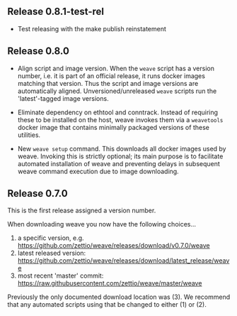 ## Release 0.8.1-test-rel

- Test releasing with the make publish reinstatement

## Release 0.8.0

- Align script and image version. When the `weave` script has a
  version number, i.e. it is part of an official release, it runs
  docker images matching that version. Thus the script and image
  versions are automatically aligned. Unversioned/unreleased `weave`
  scripts run the 'latest'-tagged image versions.

- Eliminate dependency on ethtool and conntrack. Instead of requiring
  these to be installed on the host, weave invokes them via a
  `weavetools` docker image that contains minimally packaged versions
  of these utilities.

- New `weave setup` command. This downloads all docker images used by
  weave. Invoking this is strictly optional; its main purpose is to
  facilitate automated installation of weave and preventing delays in
  subsequent weave command execution due to image downloading.

## Release 0.7.0

This is the first release assigned a version number.

When downloading weave you now have the following choices...

1. a specific version, e.g. https://github.com/zettio/weave/releases/download/v0.7.0/weave
2. latest released version: https://github.com/zettio/weave/releases/download/latest_release/weave
3. most recent 'master' commit: https://raw.githubusercontent.com/zettio/weave/master/weave

Previously the only documented download location was (3). We recommend
that any automated scripts using that be changed to either (1) or (2).
